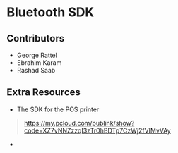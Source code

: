 # Bluetooth SDK

## Contributors
* George Rattel
* Ebrahim Karam
* Rashad Saab

## Extra Resources
* The SDK for the POS printer
>https://my.pcloud.com/publink/show?code=XZ7vNNZzzqI3zTr0hBDTp7CzWj2fVIMvVAy
* 
